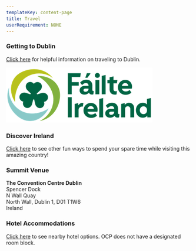 ```yaml
---
templateKey: content-page
title: Travel
userRequirement: NONE
---
```

### **Getting to Dublin**

<a href="https://www.theccd.ie/event-venue/explore/getting-here/" target="_blank">Click here</a> for helpful information on traveling to Dublin.

![](./Failte-Ireland-logo.png)

### **Discover Ireland**

<a href="https://www.discoverireland.ie" target="_blank">Click here</a> to see other fun ways to spend your spare time while visiting this amazing country!

### **Summit Venue**

**The Convention Centre Dublin**\
Spencer Dock\
N Wall Quay\
North Wall, Dublin 1, D01 T1W6\
Ireland

### **Hotel Accommodations**

<a href="https://www.theccd.ie/explore-dublin/hotels-nearby/" target="_blank">Click here</a> to see nearby hotel options. OCP does not have a designated room block.
